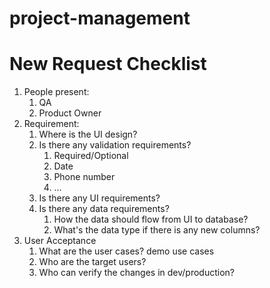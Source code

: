 # project-management

# New Request Checklist
1. People present:
   1. QA
   1. Product Owner
1. Requirement:
   1. Where is the UI design?
   1. Is there any validation requirements?
      1. Required/Optional
      1. Date
      1. Phone number
      1. ...
   1. Is there any UI requirements?
   1. Is there any data requirements? 
      1. How the data should flow from UI to database?
      1. What's the data type if there is any new columns?
1. User Acceptance
   1. What are the user cases? demo use cases
   1. Who are the target users?
   1. Who can verify the changes in dev/production?
